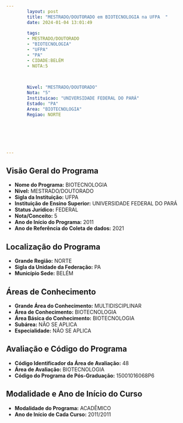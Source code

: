 ```yaml
---
        layout: post
        title: "MESTRADO/DOUTORADO em BIOTECNOLOGIA na UFPA  "
        date: 2024-01-04 13:01:49
     
        tags:
        - MESTRADO/DOUTORADO
        - "BIOTECNOLOGIA"
        - "UFPA"
        - "PA"
        - CIDADE:BELÉM
        - NOTA:5
        
       

        Nivel: "MESTRADO/DOUTORADO"
        Nota: "5"
        Instituicao: "UNIVERSIDADE FEDERAL DO PARÁ"
        Estado: "PA"
        Area: "BIOTECNOLOGIA"
        Regiao: NORTE
        
        
        
        
        
        
---
```

## Visão Geral do Programa
- **Nome do Programa:** BIOTECNOLOGIA
- **Nível:** MESTRADO/DOUTORADO
- **Sigla da Instituição:** UFPA
- **Instituição de Ensino Superior:** UNIVERSIDADE FEDERAL DO PARÁ
- **Status Jurídico:** FEDERAL
- **Nota/Conceito:** 5
- **Ano de Início do Programa:** 2011
- **Ano de Referência do Coleta de dados:** 2021

## Localização do Programa
- **Grande Região:** NORTE
- **Sigla da Unidade da Federação:** PA
- **Município Sede:** BELÉM

## Áreas de Conhecimento
- **Grande Área do Conhecimento:** MULTIDISCIPLINAR
- **Área de Conhecimento:** BIOTECNOLOGIA
- **Área Básica do Conhecimento:** BIOTECNOLOGIA
- **Subárea:** NÃO SE APLICA
- **Especialidade:** NÃO SE APLICA

## Avaliação e Código do Programa
- **Código Identificador da Área de Avaliação:** 48
- **Área de Avaliação:** BIOTECNOLOGIA
- **Código do Programa de Pós-Graduação:** 15001016068P6


## Modalidade e Ano de Início do Curso
- **Modalidade do Programa:** ACADÊMICO
- **Ano de Início de Cada Curso:** 2011/2011
